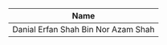 | Name                                     |
|------------------------------------------|
| Danial Erfan Shah Bin Nor Azam Shah       |



